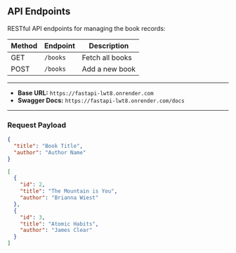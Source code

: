 ## API Endpoints

RESTful API endpoints for managing the book records:

| Method | Endpoint   | Description            |
|--------|------------|------------------------|
| GET    | `/books`   | Fetch all books        |
| POST   | `/books`   | Add a new book         |

---

- **Base URL:** `https://fastapi-lwt8.onrender.com`
- **Swagger Docs:** `https://fastapi-lwt8.onrender.com/docs`

---

###  Request Payload

```json
{
  "title": "Book Title",
  "author": "Author Name"
}

[
  {
    "id": 2,
    "title": "The Mountain is You",
    "author": "Brianna Wiest"
  },
  {
    "id": 3,
    "title": "Atomic Habits",
    "author": "James Clear"
  }
]
